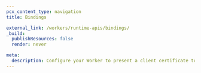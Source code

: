 ```yaml
---
pcx_content_type: navigation
title: Bindings

external_link: /workers/runtime-apis/bindings/
_build:
  publishResources: false
  render: never

meta:
  description: Configure your Worker to present a client certificate to services that enforce an mTLS connection.
---
```

